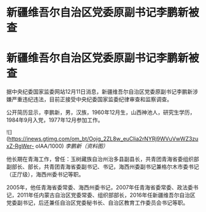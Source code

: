 # 新疆维吾尔自治区党委原副书记李鹏新被查

# 新疆维吾尔自治区党委原副书记李鹏新被查

据中央纪委国家监委网站12月11日消息，新疆维吾尔自治区党委原副书记李鹏新涉嫌严重违纪违法，目前正接受中央纪委国家监委纪律审查和监察调查。

公开简历显示，李鹏新，男，汉族，1960年12月生，山西神池人，研究生学历，1984年9月入党，1977年12月参加工作。

![](https://inews.gtimg.com/om_bt/Oojg_2ZL8w_euCIia2rNYRj9WVuVwWZ3zuxZ-RgWer-
oIAA/1000) _李鹏新（资料图）_

他长期在青海工作，曾任：玉树藏族自治州治多县副县长，共青团青海省委组织部副部长、部长，共青团青海省委副书记、书记，海西州委副书记兼格尔木市委书记（正厅级），海西州委书记等职。

2005年，他任青海省委常委、海西州委书记，2007年任青海省委常委、政法委书记，2011年任内蒙古自治区党委常委、组织部部长，2016年任新疆维吾尔自治区党委副书记，后还兼任自治区党委秘书长、自治区教育工作委员会书记等职。


